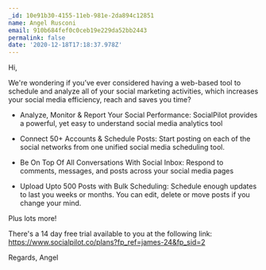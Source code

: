 ```yaml
---
_id: 10e91b30-4155-11eb-981e-2da894c12851
name: Angel Rusconi
email: 910b684fef0c0ceb19e229da52bb2443
permalink: false
date: '2020-12-18T17:18:37.978Z'
---
```

Hi,

We're wondering if you’ve ever considered having a web-based tool to schedule and analyze all of your social marketing activities, which increases your social media efficiency, reach and saves you time?

- Analyze, Monitor & Report Your Social Performance: SocialPilot provides a powerful, yet easy to understand social media analytics tool

- Connect 50+ Accounts & Schedule Posts: Start posting on each of the social networks from one unified social media scheduling tool. 

- Be On Top Of All Conversations With Social Inbox: Respond to comments, messages, and posts across your social media pages

- Upload Upto 500 Posts with Bulk Scheduling: Schedule enough updates to last you weeks or months. You can edit, delete or move posts if you change your mind.

Plus lots more!

There's a 14 day free trial available to you at the following link: https://www.socialpilot.co/plans?fp_ref=james-24&fp_sid=2

Regards,
Angel
